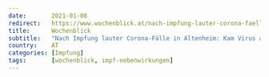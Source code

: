 ```yaml
---
date:       2021-01-08
redirect:   https://www.wochenblick.at/nach-impfung-lauter-corona-faelle-in-altenheim-kam-virus-aus-der-nadel/
title:      Wochenblick
subtitle:   "Nach Impfung lauter Corona-Fälle in Altenheim: Kam Virus aus der Nadel?"
country:    AT
categories: [Impfung]
tags:       [wochenblick, impf-nebenwirkungen]
---
```

